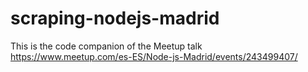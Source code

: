 # scraping-nodejs-madrid
This is the code companion of the Meetup talk https://www.meetup.com/es-ES/Node-js-Madrid/events/243499407/

